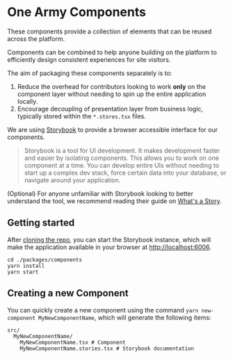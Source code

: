 # One Army Components

These components provide a collection of elements that can be reused across the platform.

Components can be combined to help anyone building on the platform to efficiently design consistent experiences for site visitors.

The aim of packaging these components separately is to:

1. Reduce the overhead for contributors looking to work **only** on the component layer without needing to spin up the entire application locally.
2. Encourage decoupling of presentation layer from business logic, typically stored within the `*.stores.tsx` files.

We are using [Storybook](https://storybook.js.org/) to provide a browser accessible interface for our components.

> Storybook is a tool for UI development. It makes development faster and easier by isolating components. This allows you to work on one component at a time. You can develop entire UIs without needing to start up a complex dev stack, force certain data into your database, or navigate around your application.

(Optional) For anyone unfamiliar with Storybook looking to better understand the tool, we recommend reading their guide on [What's a Story](https://storybook.js.org/docs/react/get-started/whats-a-story).

## Getting started

After [cloning the repo](https://github.com/ONEARMY/community-platform), you can start the Storybook instance, which will make the application available in your browser at [http://localhost:6006](http://localhost:6006/).

```
cd ./packages/components
yarn install
yarn start
```

## Creating a new Component

You can quickly create a new component using the command `yarn new-component MyNewComponentName`, which
will generate the following items:

```
src/
  MyNewComponentName/
    MyNewComponentName.tsx # Component
    MyNewComponentName.stories.tsx # Storybook documentation
```
